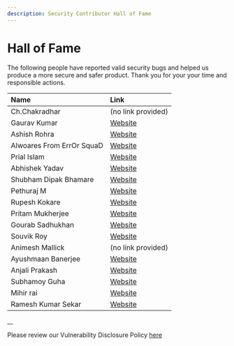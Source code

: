 ```yaml
---
description: Security Contributor Hall of Fame
---
```


# Hall of Fame

The following people have reported valid security bugs and helped us produce a more secure and safer product. Thank you for your your time and responsible actions.

| Name | Link |
| :--- | :--- |
| Ch.Chakradhar | \(no link provided\) |
| Gaurav Kumar | [Website](https://www.facebook.com/drago4344) |
| Ashish Rohra | [Website](https://twitter.com/AshishRohra3) |
| Alwoares From ErrOr SquaD | [Website](https://www.linkedin.com/in/alwoares-naeem-3a470a182) |
| Prial Islam | [Website](https://prial.me/) |
| Abhishek Yadav | [Website](https://twitter.com/abhishake100) |
| Shubham Dipak Bhamare | [Website](https://www.facebook.com/TheShubh77) |
| Pethuraj M | [Website](https://www.pethuraj.in) |
| Rupesh Kokare | [Website](https://www.linkedin.com/in/rupesh-kokare-b63a78145) |
| Pritam Mukherjee | [Website](https://www.linkedin.com/in/pritam-mukherjee-urvil-b75ab9b9) |
| Gourab Sadhukhan | [Website](https://www.linkedin.com/in/gourab-sadhukhan-71158216a/) |
| Souvik Roy | [Website](https://www.linkedin.com/in/souvikroyofficial) |
| Animesh Mallick | \(no link provided\) |
| Ayushmaan Banerjee | [Website](https://www.linkedin.com/in/amb10) |
| Anjali Prakash | [Website](https://www.linkedin.com/in/anjali-p-44ab20133) |
| Subhamoy Guha | [Website](https://www.linkedin.com/in/subhamoy-guha-220048119) |
| Mihir rai | [Website](https://www.linkedin.com/in/mihir-rai-a35491153) |
| Ramesh Kumar Sekar | [Website](https://www.linkedin.com/in/ramesh-kumar-sekar-80964b146) |

\_\_

Please review our Vulnerability Disclosure Policy [here](vulnerability-disclosure-policy.md)

